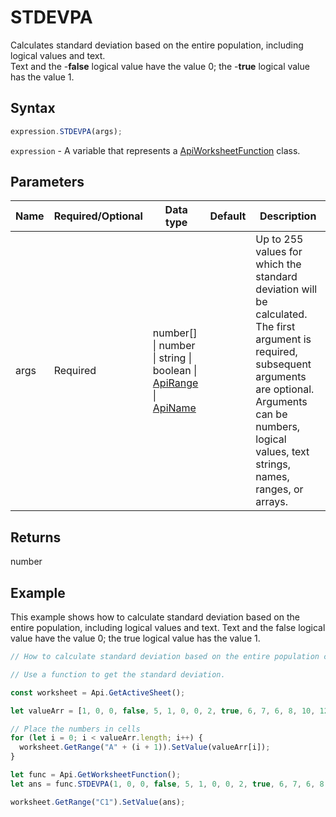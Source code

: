 # STDEVPA

Calculates standard deviation based on the entire population, including logical values and text.\
Text and the -**false** logical value have the value 0; the -**true** logical value has the value 1.

## Syntax

```javascript
expression.STDEVPA(args);
```

`expression` - A variable that represents a [ApiWorksheetFunction](../ApiWorksheetFunction.md) class.

## Parameters

| **Name** | **Required/Optional** | **Data type** | **Default** | **Description** |
| ------------- | ------------- | ------------- | ------------- | ------------- |
| args | Required | number[] \| number \| string \| boolean \| [ApiRange](../../ApiRange/ApiRange.md) \| [ApiName](../../ApiName/ApiName.md) |  | Up to 255 values for which the standard deviation will be calculated. The first argument is required, subsequent arguments are optional. Arguments can be numbers, logical values, text strings, names, ranges, or arrays. |

## Returns

number

## Example

This example shows how to calculate standard deviation based on the entire population, including logical values and text. Text and the false logical value have the value 0; the true logical value has the value 1.

```javascript editor-xlsx
// How to calculate standard deviation based on the entire population considering logical and text data types.

// Use a function to get the standard deviation.

const worksheet = Api.GetActiveSheet();

let valueArr = [1, 0, 0, false, 5, 1, 0, 0, 2, true, 6, 7, 6, 8, 10, 12];

// Place the numbers in cells
for (let i = 0; i < valueArr.length; i++) {
  worksheet.GetRange("A" + (i + 1)).SetValue(valueArr[i]);
}

let func = Api.GetWorksheetFunction();
let ans = func.STDEVPA(1, 0, 0, false, 5, 1, 0, 0, 2, true, 6, 7, 6, 8, 10, 12); //includes logical values

worksheet.GetRange("C1").SetValue(ans);
```
